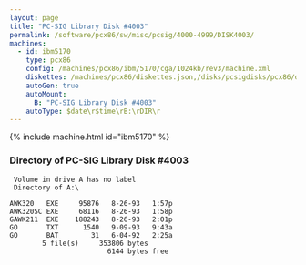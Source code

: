 ```yaml
---
layout: page
title: "PC-SIG Library Disk #4003"
permalink: /software/pcx86/sw/misc/pcsig/4000-4999/DISK4003/
machines:
  - id: ibm5170
    type: pcx86
    config: /machines/pcx86/ibm/5170/cga/1024kb/rev3/machine.xml
    diskettes: /machines/pcx86/diskettes.json,/disks/pcsigdisks/pcx86/diskettes.json
    autoGen: true
    autoMount:
      B: "PC-SIG Library Disk #4003"
    autoType: $date\r$time\rB:\rDIR\r
---
```


{% include machine.html id="ibm5170" %}

### Directory of PC-SIG Library Disk #4003

     Volume in drive A has no label
     Directory of A:\

    AWK320   EXE     95876   8-26-93   1:57p
    AWK320SC EXE     68116   8-26-93   1:58p
    GAWK211  EXE    188243   8-26-93   2:01p
    GO       TXT      1540   9-09-93   9:43a
    GO       BAT        31   6-04-92   2:25a
            5 file(s)     353806 bytes
                            6144 bytes free
